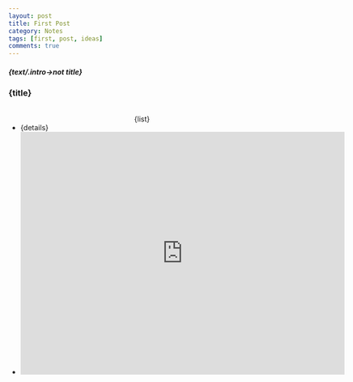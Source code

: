 ```yaml
---
layout: post
title: First Post
category: Notes
tags: [first, post, ideas]
comments: true
---
```

<h4 style="font-style:italic; font-weight:bold">{text/.intro->not title}</h4>

<h3>{title}</h3>
<ul><br><center>{list}</center>
  <li>{details}</li>
  <li><iframe width="640" height="480"  scrolling="no" frameborder="0" src="https://digitalattackmap.com/embedv2#anim=1&color=0&country=ALL&list=2&time=17160&view=map"></iframe></li>
</ul>


